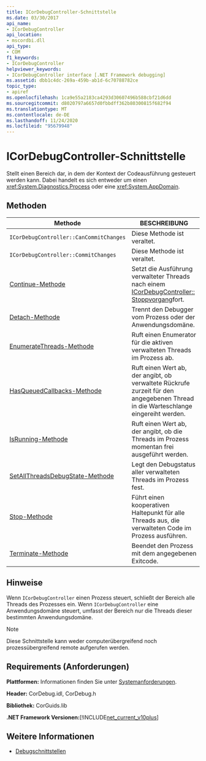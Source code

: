 ```yaml
---
title: ICorDebugController-Schnittstelle
ms.date: 03/30/2017
api_name:
- ICorDebugController
api_location:
- mscordbi.dll
api_type:
- COM
f1_keywords:
- ICorDebugController
helpviewer_keywords:
- ICorDebugController interface [.NET Framework debugging]
ms.assetid: dbb1c4dc-269a-459b-ab1d-6c70788782ce
topic_type:
- apiref
ms.openlocfilehash: 1ca9e55a2183ca4293d30607496b588cbf21d6dd
ms.sourcegitcommit: d8020797a6657d0fbbdff362b80300815f682f94
ms.translationtype: MT
ms.contentlocale: de-DE
ms.lasthandoff: 11/24/2020
ms.locfileid: "95679948"
---
```

# <a name="icordebugcontroller-interface"></a>ICorDebugController-Schnittstelle

Stellt einen Bereich dar, in dem der Kontext der Codeausführung gesteuert werden kann. Dabei handelt es sich entweder um einen <xref:System.Diagnostics.Process> oder eine <xref:System.AppDomain>.  
  
## <a name="methods"></a>Methoden  
  
|Methode|BESCHREIBUNG|  
|------------|-----------------|  
|`ICorDebugController::CanCommitChanges`|Diese Methode ist veraltet.|  
|`ICorDebugController::CommitChanges`|Diese Methode ist veraltet.|  
|[Continue-Methode](icordebugcontroller-continue-method.md)|Setzt die Ausführung verwalteter Threads nach einem [ICorDebugController:: Stoppvorgang](icordebugcontroller-stop-method.md)fort.|  
|[Detach-Methode](icordebugcontroller-detach-method.md)|Trennt den Debugger vom Prozess oder der Anwendungsdomäne.|  
|[EnumerateThreads-Methode](icordebugcontroller-enumeratethreads-method.md)|Ruft einen Enumerator für die aktiven verwalteten Threads im Prozess ab.|  
|[HasQueuedCallbacks-Methode](icordebugcontroller-hasqueuedcallbacks-method.md)|Ruft einen Wert ab, der angibt, ob verwaltete Rückrufe zurzeit für den angegebenen Thread in die Warteschlange eingereiht werden.|  
|[IsRunning-Methode](icordebugcontroller-isrunning-method.md)|Ruft einen Wert ab, der angibt, ob die Threads im Prozess momentan frei ausgeführt werden.|  
|[SetAllThreadsDebugState-Methode](icordebugcontroller-setallthreadsdebugstate-method.md)|Legt den Debugstatus aller verwalteten Threads im Prozess fest.|  
|[Stop-Methode](icordebugcontroller-stop-method.md)|Führt einen kooperativen Haltepunkt für alle Threads aus, die verwalteten Code im Prozess ausführen.|  
|[Terminate-Methode](icordebugcontroller-terminate-method.md)|Beendet den Prozess mit dem angegebenen Exitcode.|  
  
## <a name="remarks"></a>Hinweise  

 Wenn `ICorDebugController` einen Prozess steuert, schließt der Bereich alle Threads des Prozesses ein. Wenn `ICorDebugController` eine Anwendungsdomäne steuert, umfasst der Bereich nur die Threads dieser bestimmten Anwendungsdomäne.  
  
> [!NOTE]
> Diese Schnittstelle kann weder computerübergreifend noch prozessübergreifend remote aufgerufen werden.  
  
## <a name="requirements"></a>Requirements (Anforderungen)  

 **Plattformen:** Informationen finden Sie unter [Systemanforderungen](../../get-started/system-requirements.md).  
  
 **Header:** CorDebug.idl, CorDebug.h  
  
 **Bibliothek:** CorGuids.lib  
  
 **.NET Framework Versionen:**[!INCLUDE[net_current_v10plus](../../../../includes/net-current-v10plus-md.md)]  
  
## <a name="see-also"></a>Weitere Informationen

- [Debugschnittstellen](debugging-interfaces.md)
